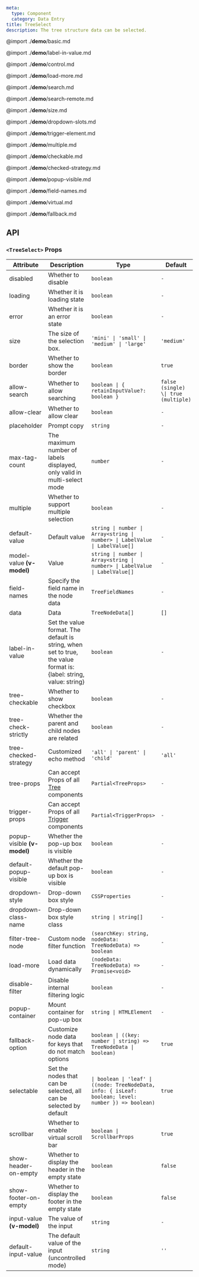 ```yaml
meta:
  type: Component
  category: Data Entry
title: TreeSelect
description: The tree structure data can be selected.
```

@import ./**demo**/basic.md

@import ./**demo**/label-in-value.md

@import ./**demo**/control.md

@import ./**demo**/load-more.md

@import ./**demo**/search.md

@import ./**demo**/search-remote.md

@import ./**demo**/size.md

@import ./**demo**/dropdown-slots.md

@import ./**demo**/trigger-element.md

@import ./**demo**/multiple.md

@import ./**demo**/checkable.md

@import ./**demo**/checked-strategy.md

@import ./**demo**/popup-visible.md

@import ./**demo**/field-names.md

@import ./**demo**/virtual.md

@import ./**demo**/fallback.md

## API

### `<TreeSelect>` Props

|Attribute|Description|Type|Default|Version|
|---|---|---|---|---|
|disabled|Whether to disable|`boolean`|`-`||
|loading|Whether it is loading state|`boolean`|`-`||
|error|Whether it is an error state|`boolean`|`-`||
|size|The size of the selection box.|`'mini' \| 'small' \| 'medium' \| 'large'`|`'medium'`||
|border|Whether to show the border|`boolean`|`true`||
|allow-search|Whether to allow searching|`boolean \| { retainInputValue?: boolean }`|`false (single) \\| true (multiple)`||
|allow-clear|Whether to allow clear|`boolean`|`-`||
|placeholder|Prompt copy|`string`|`-`||
|max-tag-count|The maximum number of labels displayed, only valid in multi-select mode|`number`|`-`||
|multiple|Whether to support multiple selection|`boolean`|`-`||
|default-value|Default value|`string \| number \| Array<string \| number> \| LabelValue \| LabelValue[]`|`-`||
|model-value **(v-model)**|Value|`string \| number \| Array<string \| number> \| LabelValue \| LabelValue[]`|`-`||
|field-names|Specify the field name in the node data|`TreeFieldNames`|`-`||
|data|Data|`TreeNodeData[]`|`[]`||
|label-in-value|Set the value format. The default is string, when set to true, the value format is: {label: string, value: string}|`boolean`|`-`||
|tree-checkable|Whether to show checkbox|`boolean`|`-`||
|tree-check-strictly|Whether the parent and child nodes are related|`boolean`|`-`||
|tree-checked-strategy|Customized echo method|`'all' \| 'parent' \| 'child'`|`'all'`||
|tree-props|Can accept Props of all [Tree](/vue/component/tree) components|`Partial<TreeProps>`|`-`||
|trigger-props|Can accept Props of all [Trigger](/vue/component/trigger) components|`Partial<TriggerProps>`|`-`||
|popup-visible **(v-model)**|Whether the pop-up box is visible|`boolean`|`-`||
|default-popup-visible|Whether the default pop-up box is visible|`boolean`|`-`||
|dropdown-style|Drop-down box style|`CSSProperties`|`-`||
|dropdown-class-name|Drop-down box style class|`string \| string[]`|`-`||
|filter-tree-node|Custom node filter function|`(searchKey: string, nodeData: TreeNodeData) => boolean`|`-`||
|load-more|Load data dynamically|`(nodeData: TreeNodeData) => Promise<void>`|`-`||
|disable-filter|Disable internal filtering logic|`boolean`|`-`||
|popup-container|Mount container for pop-up box|`string \| HTMLElement`|`-`||
|fallback-option|Customize node data for keys that do not match options|`boolean \| ((key: number \| string) => TreeNodeData \| boolean)`|`true`|2.22.0|
|selectable|Set the nodes that can be selected, all can be selected by default|`\| boolean \| 'leaf' \| ((node: TreeNodeData, info: { isLeaf: boolean; level: number }) => boolean)`|`true`|2.27.0|
|scrollbar|Whether to enable virtual scroll bar|`boolean \| ScrollbarProps`|`true`|2.39.0|
|show-header-on-empty|Whether to display the header in the empty state|`boolean`|`false`||
|show-footer-on-empty|Whether to display the footer in the empty state|`boolean`|`false`||
|input-value **(v-model)**|The value of the input|`string`|`-`|2.55.0|
|default-input-value|The default value of the input (uncontrolled mode)|`string`|`''`|2.55.0|